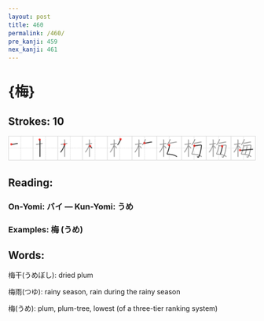 ```yaml
---
layout: post
title: 460
permalink: /460/
pre_kanji: 459
nex_kanji: 461
---
```


# {梅}

## Strokes: 10

<div class="stroke"><img src="../images/E6A285.png" /></div>

## Reading:

### On-Yomi: バイ &mdash; Kun-Yomi: うめ

### Examples: 梅 (うめ)

## Words:

梅干(うめぼし): dried plum

梅雨(つゆ): rainy season, rain during the rainy season

梅(うめ): plum, plum-tree, lowest (of a three-tier ranking system)
